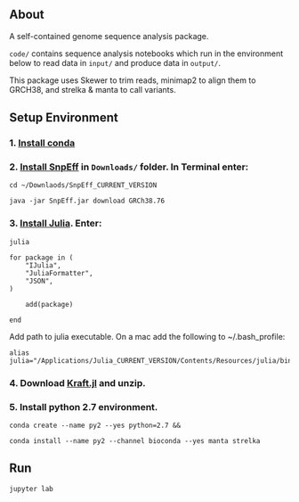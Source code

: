 ## About

A self-contained genome sequence analysis package.

`code/` contains sequence analysis notebooks which run in the environment below to read data in `input/` and produce data in `output/`.

This package uses Skewer to trim reads, minimap2 to align them to GRCH38, and strelka & manta to call variants.

## Setup Environment

### 1. [Install conda](https://github.com/KwatME/environment/blob/master/conda.md)



### 2. [Install SnpEff](https://pcingola.github.io/SnpEff/download.html#download) in `Downloads/` folder. In Terminal enter:

```
cd ~/Downlaods/SnpEff_CURRENT_VERSION

java -jar SnpEff.jar download GRCh38.76
```

### 3. [Install Julia](https://julialang.org/downloads/). Enter:

```
julia

for package in (
    "IJulia",
    "JuliaFormatter",
    "JSON",
)

    add(package)

end

```

Add path to julia executable. On a mac add the following to ~/.bash_profile:

```
alias julia="/Applications/Julia_CURRENT_VERSION/Contents/Resources/julia/bin/julia
```

### 4. Download [Kraft.jl](https://github.com/KwatME/Kraft.jl/releases/tag/0.0.1) and unzip.


### 5. Install python 2.7 environment.

```
conda create --name py2 --yes python=2.7 &&

conda install --name py2 --channel bioconda --yes manta strelka
```

## Run

```
jupyter lab
```
